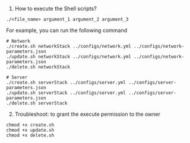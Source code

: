 1. How to execute the Shell scripts?
```
./<file_name> argument_1 argument_2 argument_3
```
For example, you can run the following command

```
# Network
./create.sh networkStack ../configs/network.yml ../configs/network-parameters.json
./update.sh networkStack ../configs/network.yml ../configs/network-parameters.json
./delete.sh networkStack

# Server
./create.sh serverStack ../configs/server.yml ../configs/server-parameters.json
./update.sh serverStack ../configs/server.yml ../configs/server-parameters.json
./delete.sh serverStack
```

2. Troubleshoot: to grant the execute permission to the owner
```
chmod +x create.sh
chmod +x update.sh
chmod +x delete.sh
```